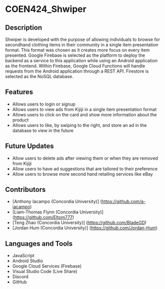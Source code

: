 # COEN424_Shwiper

## Description
Shwiper is developed with the purpose of allowing individuals to browse for secondhand clothing items in their community in a single item presentation format. This format was chosen as it creates more focus on every item presented. Google Firebase is selected as the platform to deploy the backend as a service to this application while using an Android application as the frontend. Within Firebase, Google Cloud Functions will handle requests from the Android application through a REST API. Firestore is selected as the NoSQL database.  

## Features
- Allows users to login or signup
- Allows users to view ads from Kijiji in a single item presentation format
- Allows users to click on the card and show more information about the product
- Allows users to like, by swiping to the right, and store an ad in the database to view in the future

## Future Updates
- Allow users to delete ads after viewing them or when they are removed from Kijiji
- Allow users to have ad suggestions that are tailored to their preference
- Allow users to browse more second hand retailing services like eBay

## Contributors
- [Anthony Iacampo (Concordia University)] (https://github.com/a-iacampo)
- [Liam-Thomas Flynn (Concordia University)] (https://github.com/Eltom777)
- [Teng Zhao (Concordia University)] (https://github.com/BladeGD)
- [Jordan Hum (Concordia University)] (https://github.com/Jordan-Hum)


## Languages and Tools
- JavaScript
- Android Studio
- Google Cloud Services (Firebase)
- Visual Studio Code (Live Share)
- Discord
- GitHub